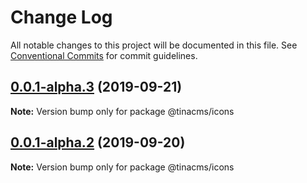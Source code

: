 # Change Log

All notable changes to this project will be documented in this file.
See [Conventional Commits](https://conventionalcommits.org) for commit guidelines.

## [0.0.1-alpha.3](https://github.com/tinacms/tinacms/compare/@tinacms/icons@0.0.1-alpha.1...@tinacms/icons@0.0.1-alpha.3) (2019-09-21)

**Note:** Version bump only for package @tinacms/icons





## [0.0.1-alpha.2](https://github.com/tinacms/tinacms/compare/@tinacms/icons@0.0.1-alpha.1...@tinacms/icons@0.0.1-alpha.2) (2019-09-20)

**Note:** Version bump only for package @tinacms/icons
